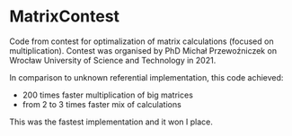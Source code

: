 # MatrixContest

Code from contest for optimalization of matrix calculations (focused on multiplication).
Contest was organised by PhD Michał Przewoźniczek on Wrocław University of Science and Technology in 2021.

In comparison to unknown referential implementation, this code achieved:
* 200 times faster multiplication of big matrices
* from 2 to 3 times faster mix of calculations

This was the fastest implementation and it won I place.
